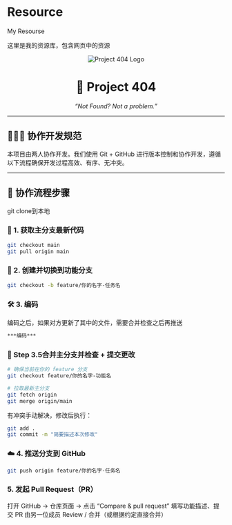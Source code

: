 # Resource
My Resourse

这里是我的资源库，包含网页中的资源

<p align="center">
  <img src="https://via.placeholder.com/200x80.png?text=Project+404" alt="Project 404 Logo" />
</p>

<h1 align="center">🚧 Project 404</h1>
<p align="center"><i>“Not Found? Not a problem.”</i></p>

---

## 🧑‍🤝‍🧑 协作开发规范

本项目由两人协作开发。我们使用 Git + GitHub 进行版本控制和协作开发，遵循以下流程确保开发过程高效、有序、无冲突。

---

## 🔄 协作流程步骤
git clone到本地

### 🥽 1. 获取主分支最新代码

```bash
git checkout main
git pull origin main
```
### 🌱 2. 创建并切换到功能分支

```bash
git checkout -b feature/你的名字-任务名
```
### 🛠 3. 编码
编码之后，如果对方更新了其中的文件，需要合并检查之后再推送
```bash
***编码***
```
### 🚧 Step 3.5合并主分支并检查 + 提交更改
```bash
# 确保当前在你的 feature 分支
git checkout feature/你的名字-功能名

# 拉取最新主分支
git fetch origin
git merge origin/main
```
有冲突手动解决，修改后执行：
```bash
git add .
git commit -m "简要描述本次修改"
```

### ☁️ 4. 推送分支到 GitHub
```bash
git push origin feature/你的名字-任务名
```
### 5. 发起 Pull Request（PR）
打开 GitHub → 仓库页面 → 点击 “Compare & pull request”
填写功能描述、提交 PR
由另一位成员 Review / 合并（或根据约定直接合并）
